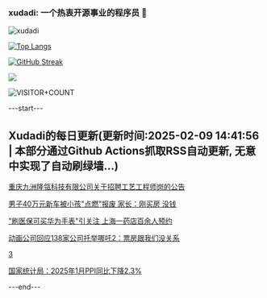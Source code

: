### xudadi: 一个热衷开源事业的程序员 👋

![xudadi](https://github-readme-stats-git-masterorgs-github-readme-stats-team.vercel.app/api?username=xudadi)

[![Top Langs](https://github-readme-stats.vercel.app/api/top-langs/?username=xudadi)](https://github.com/anuraghazra/github-readme-stats)

[![GitHub Streak](https://streak-stats.demolab.com?user=xudadi&locale=zh_Hans)](https://git.io/streak-stats)

![](https://raw.githubusercontent.com/xudadi/xudadi/main/assets/github-contribution-grid-snake.svg)

![VISITOR+COUNT](https://komarev.com/ghpvc/?username=xudadi&label=VISITOR+COUNT)


---start---

## Xudadi的每日更新(更新时间:2025-02-09 14:41:56 | 本部分通过Github Actions抓取RSS自动更新, 无意中实现了自动刷绿墙...)

[重庆九洲隆瓴科技有限公司关于招聘工艺工程师岗的公告](https://www.gongkaoleida.com/article/2281834)

[男子40万元新车被小孩"点燃"报废 家长：刚买房 没钱](https://m.163.com/news/article/JNUN2R6B051492T3.html)

["刷医保可买华为手表"引关注 上海一药店百余人预约](https://m.163.com/news/article/JNUPQQ130512B07B.html)

[动画公司回应138家公司托举哪吒2：票房跟我们没关系](https://m.163.com/news/article/JNUPHN3L0001899O.html)

[3](https://m.163.com/touch/news/sub/domestic)

[国家统计局：2025年1月PPI同比下降2.3%](https://m.163.com/news/article/JNUQ0U150001899O.html)

---end---

